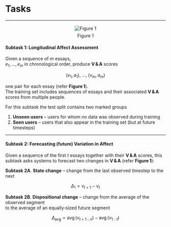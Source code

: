 # Tasks
---

<div style="text-align:center;margin:16px 0;">
  <img src="https://i.imgur.com/KXHgQ9t.png"
       alt="Figure 1"
       style="max-width:100%;height:auto;">
  <div style="font-size:14px;margin-top:6px;">Figure&nbsp;1</div>
</div>

#### **Subtask 1: Longitudinal Affect Assessment**

Given a sequence of *m* essays,  
$e_{1},\,\ldots,\,e_{m}$ in chronological order, produce **V & A** scores  

$$
(v_{1},a_{1}),\; \ldots ,\; (v_{m},a_{m})
$$

one pair for each essay (refer **Figure 1**).  
The training set includes sequences of essays and their associated **V & A** scores from multiple people.  

For this subtask the test split contains two marked groups  

1. **Unseen users** – users for whom no data was observed during training  
2. **Seen users** – users that also appear in the training set (but at future timesteps)  

---

#### **Subtask 2: Forecasting (future) Variation in Affect**

Given a sequence of the first *t* essays together with their **V & A** scores, this subtask asks systems to forecast two changes in **V & A** (refer **Figure 1**):

**Subtask 2A**. **State change** – change from the last observed timestep to the next  

   $$
   \Delta_{1}=v_{t+1}-v_{t}
   $$

**Subtask 2B**. **Dispositional change** – change from the average of the observed segment  
   to the average of an equally‑sized future segment  

   $$
   \Delta_{\text{avg}} = \operatorname{avg}\bigl(v_{t+1:n}\bigr)\;
                        -\; \operatorname{avg}\bigl(v_{1:t}\bigr)
   $$

